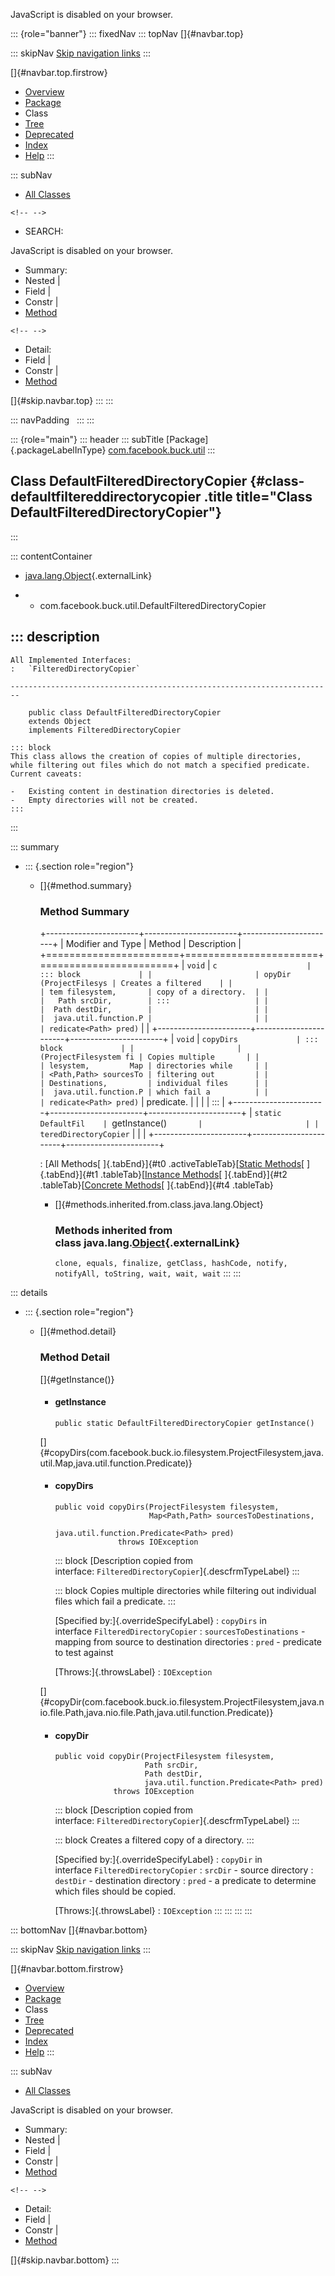 <div>

JavaScript is disabled on your browser.

</div>

::: {role="banner"}
::: fixedNav
::: topNav
[]{#navbar.top}

::: skipNav
[Skip navigation links](#skip.navbar.top "Skip navigation links")
:::

[]{#navbar.top.firstrow}

-   [Overview](../../../../index.html)
-   [Package](package-summary.html)
-   Class
-   [Tree](package-tree.html)
-   [Deprecated](../../../../deprecated-list.html)
-   [Index](../../../../index-all.html)
-   [Help](../../../../help-doc.html)
:::

::: subNav
-   [All Classes](../../../../allclasses.html)

```{=html}
<!-- -->
```
-   SEARCH:

<div>

<div>

JavaScript is disabled on your browser.

</div>

</div>

<div>

-   Summary: 
-   Nested \| 
-   Field \| 
-   Constr \| 
-   [Method](#method.summary)

```{=html}
<!-- -->
```
-   Detail: 
-   Field \| 
-   Constr \| 
-   [Method](#method.detail)

</div>

[]{#skip.navbar.top}
:::
:::

::: navPadding
 
:::
:::

::: {role="main"}
::: header
::: subTitle
[Package]{.packageLabelInType} [com.facebook.buck.util](package-summary.html)
:::

## Class DefaultFilteredDirectoryCopier {#class-defaultfiltereddirectorycopier .title title="Class DefaultFilteredDirectoryCopier"}
:::

::: contentContainer
-   [java.lang.Object](http://docs.oracle.com/javase/7/docs/api/java/lang/Object.html?is-external=true "class or interface in java.lang"){.externalLink}

-   -   com.facebook.buck.util.DefaultFilteredDirectoryCopier

::: description
-   

    All Implemented Interfaces:
    :   `FilteredDirectoryCopier`

    ------------------------------------------------------------------------

        public class DefaultFilteredDirectoryCopier
        extends Object
        implements FilteredDirectoryCopier

    ::: block
    This class allows the creation of copies of multiple directories,
    while filtering out files which do not match a specified predicate.
    Current caveats:

    -   Existing content in destination directories is deleted.
    -   Empty directories will not be created.
    :::
:::

::: summary
-   ::: {.section role="region"}
    -   []{#method.summary}

        ### Method Summary

        +-----------------------+-----------------------+-----------------------+
        | Modifier and Type     | Method                | Description           |
        +=======================+=======================+=======================+
        | `void`                | `c                    | ::: block             |
        |                       | opyDir​(ProjectFilesys | Creates a filtered    |
        |                       | tem filesystem,       | copy of a directory.  |
        |                       |   Path srcDir,        | :::                   |
        |                       |  Path destDir,        |                       |
        |                       |  java.util.function.P |                       |
        |                       | redicate<Path> pred)` |                       |
        +-----------------------+-----------------------+-----------------------+
        | `void`                | `copyDirs             | ::: block             |
        |                       | ​(ProjectFilesystem fi | Copies multiple       |
        |                       | lesystem,         Map | directories while     |
        |                       | <Path,​Path> sourcesTo | filtering out         |
        |                       | Destinations,         | individual files      |
        |                       |  java.util.function.P | which fail a          |
        |                       | redicate<Path> pred)` | predicate.            |
        |                       |                       | :::                   |
        +-----------------------+-----------------------+-----------------------+
        | `static DefaultFil    | `getInstance()`       |                       |
        | teredDirectoryCopier` |                       |                       |
        +-----------------------+-----------------------+-----------------------+

        : [All Methods[ ]{.tabEnd}]{#t0 .activeTableTab}[[Static
        Methods](javascript:show(1);)[ ]{.tabEnd}]{#t1
        .tableTab}[[Instance
        Methods](javascript:show(2);)[ ]{.tabEnd}]{#t2
        .tableTab}[[Concrete
        Methods](javascript:show(8);)[ ]{.tabEnd}]{#t4 .tableTab}

        -   []{#methods.inherited.from.class.java.lang.Object}

            ### Methods inherited from class java.lang.[Object](http://docs.oracle.com/javase/7/docs/api/java/lang/Object.html?is-external=true "class or interface in java.lang"){.externalLink}

            `clone, equals, finalize, getClass, hashCode, notify, notifyAll, toString, wait, wait, wait`
    :::
:::

::: details
-   ::: {.section role="region"}
    -   []{#method.detail}

        ### Method Detail

        []{#getInstance()}

        -   #### getInstance

            ``` methodSignature
            public static DefaultFilteredDirectoryCopier getInstance()
            ```

        []{#copyDirs(com.facebook.buck.io.filesystem.ProjectFilesystem,java.util.Map,java.util.function.Predicate)}

        -   #### copyDirs

            ``` methodSignature
            public void copyDirs​(ProjectFilesystem filesystem,
                                 Map<Path,​Path> sourcesToDestinations,
                                 java.util.function.Predicate<Path> pred)
                          throws IOException
            ```

            ::: block
            [Description copied from
            interface: `FilteredDirectoryCopier`]{.descfrmTypeLabel}
            :::

            ::: block
            Copies multiple directories while filtering out individual
            files which fail a predicate.
            :::

            [Specified by:]{.overrideSpecifyLabel}
            :   `copyDirs` in interface `FilteredDirectoryCopier`
            :   `sourcesToDestinations` - mapping from source to
                destination directories
            :   `pred` - predicate to test against

            [Throws:]{.throwsLabel}
            :   `IOException`

        []{#copyDir(com.facebook.buck.io.filesystem.ProjectFilesystem,java.nio.file.Path,java.nio.file.Path,java.util.function.Predicate)}

        -   #### copyDir

            ``` methodSignature
            public void copyDir​(ProjectFilesystem filesystem,
                                Path srcDir,
                                Path destDir,
                                java.util.function.Predicate<Path> pred)
                         throws IOException
            ```

            ::: block
            [Description copied from
            interface: `FilteredDirectoryCopier`]{.descfrmTypeLabel}
            :::

            ::: block
            Creates a filtered copy of a directory.
            :::

            [Specified by:]{.overrideSpecifyLabel}
            :   `copyDir` in interface `FilteredDirectoryCopier`
            :   `srcDir` - source directory
            :   `destDir` - destination directory
            :   `pred` - a predicate to determine which files should be
                copied.

            [Throws:]{.throwsLabel}
            :   `IOException`
    :::
:::
:::
:::

::: bottomNav
[]{#navbar.bottom}

::: skipNav
[Skip navigation links](#skip.navbar.bottom "Skip navigation links")
:::

[]{#navbar.bottom.firstrow}

-   [Overview](../../../../index.html)
-   [Package](package-summary.html)
-   Class
-   [Tree](package-tree.html)
-   [Deprecated](../../../../deprecated-list.html)
-   [Index](../../../../index-all.html)
-   [Help](../../../../help-doc.html)
:::

::: subNav
-   [All Classes](../../../../allclasses.html)

<div>

<div>

JavaScript is disabled on your browser.

</div>

</div>

<div>

-   Summary: 
-   Nested \| 
-   Field \| 
-   Constr \| 
-   [Method](#method.summary)

```{=html}
<!-- -->
```
-   Detail: 
-   Field \| 
-   Constr \| 
-   [Method](#method.detail)

</div>

[]{#skip.navbar.bottom}
:::
